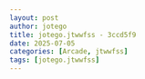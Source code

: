 ```yaml
---
layout: post
author: jotego
title: jotego.jtwwfss - 3ccd5f9
date: 2025-07-05
categories: [Arcade, jtwwfss]
tags: [jotego.jtwwfss]
---
```


